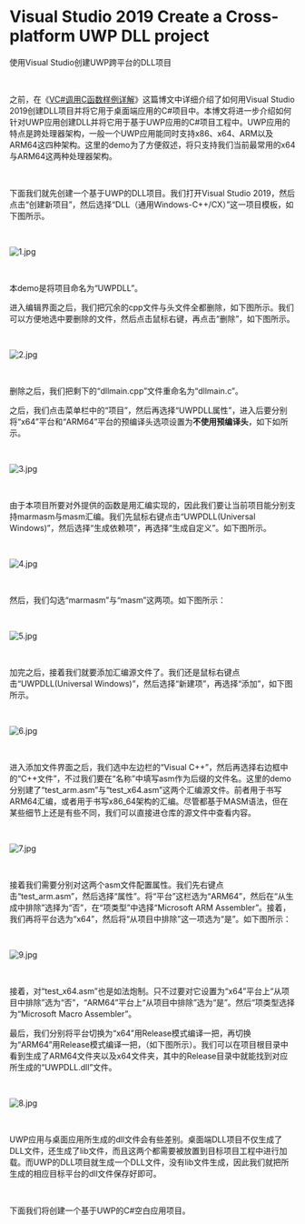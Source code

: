 # Visual Studio 2019 Create a Cross-platform UWP DLL project
使用Visual Studio创建UWP跨平台的DLL项目

<br />

之前，在《[VC#调用C函数样例详解](https://github.com/zenny-chen/VCSharp-Call-C-Functions)》这篇博文中详细介绍了如何用Visual Studio 2019创建DLL项目并将它用于桌面端应用的C#项目中。本博文将进一步介绍如何针对UWP应用创建DLL并将它用于基于UWP应用的C#项目工程中。UWP应用的特点是跨处理器架构，一般一个UWP应用能同时支持x86、x64、ARM以及ARM64这四种架构。这里的demo为了方便叙述，将只支持我们当前最常用的x64与ARM64这两种处理器架构。

<br />

下面我们就先创建一个基于UWP的DLL项目。我们打开Visual Studio 2019，然后点击“创建新项目”，然后选择“DLL（通用Windows-C++/CX）”这一项目模板，如下图所示。

<br />

![1.jpg](https://github.com/zenny-chen/Visual-Studio-create-a-cross-platform-UWP-DLL-project/blob/master/images/1.JPG)

<br />

本demo是将项目命名为“UWPDLL”。

进入编辑界面之后，我们把冗余的cpp文件与头文件全都删除，如下图所示。我们可以方便地选中要删除的文件，然后点击鼠标右键，再点击“删除”，如下图所示。

<br />

![2.jpg](https://github.com/zenny-chen/Visual-Studio-create-a-cross-platform-UWP-DLL-project/blob/master/images/2.JPG)

<br />

删除之后，我们把剩下的“dllmain.cpp”文件重命名为“dllmain.c”。

之后，我们点击菜单栏中的“项目”，然后再选择“UWPDLL属性”，进入后要分别将“x64”平台和“ARM64”平台的预编译头选项设置为**不使用预编译头**，如下如所示。

<br />

![3.jpg](https://github.com/zenny-chen/Visual-Studio-create-a-cross-platform-UWP-DLL-project/blob/master/images/3.JPG)

<br />

由于本项目所要对外提供的函数是用汇编实现的，因此我们要让当前项目能分别支持marmasm与masm汇编。我们先鼠标右键点击“UWPDLL(Universal Windows)”，然后选择“生成依赖项”，再选择“生成自定义”。如下图所示。

<br />

![4.jpg](https://github.com/zenny-chen/Visual-Studio-create-a-cross-platform-UWP-DLL-project/blob/master/images/4.JPG)

<br />

然后，我们勾选“marmasm”与“masm”这两项。如下图所示：

<br />

![5.jpg](https://github.com/zenny-chen/Visual-Studio-create-a-cross-platform-UWP-DLL-project/blob/master/images/5.JPG)

<br />

加完之后，接着我们就要添加汇编源文件了。我们还是鼠标右键点击“UWPDLL(Universal Windows)”，然后选择“新建项”，再选择“添加”，如下图所示。

<br />

![6.jpg](https://github.com/zenny-chen/Visual-Studio-create-a-cross-platform-UWP-DLL-project/blob/master/images/6.JPG)

<br />

进入添加文件界面之后，我们选中左边栏的“Visual C++”，然后再选择右边框中的“C++文件”，不过我们要在“名称”中填写asm作为后缀的文件名。这里的demo分别建了“test_arm.asm”与“test_x64.asm”这两个汇编源文件。前者用于书写ARM64汇编，或者用于书写x86_64架构的汇编。尽管都基于MASM语法，但在某些细节上还是有些不同，我们可以直接进仓库的源文件中查看内容。

<br />

![7.jpg](https://github.com/zenny-chen/Visual-Studio-create-a-cross-platform-UWP-DLL-project/blob/master/images/7.JPG)

<br />

接着我们需要分别对这两个asm文件配置属性。我们先右键点击“test_arm.asm”，然后选择“属性”。将“平台”这栏选为“ARM64”，然后在“从生成中排除”选择为“否”，在“项类型”中选择“Microsoft ARM Assembler”。接着，我们再将平台选为“x64”，然后将“从项目中排除”这一项选为“是”。如下图所示：

<br />

![9.jpg](https://github.com/zenny-chen/Visual-Studio-create-a-cross-platform-UWP-DLL-project/blob/master/images/9.JPG)

<br />

接着，对“test_x64.asm”也是如法炮制。只不过要对它设置为“x64”平台上“从项目中排除”选为“否”，“ARM64”平台上“从项目中排除”选为“是”。然后“项类型选择为“Microsoft Macro Assembler”。

最后，我们分别将平台切换为“x64”用Release模式编译一把，再切换为“ARM64”用Release模式编译一把，（如下图所示）。我们可以在项目根目录中看到生成了ARM64文件夹以及x64文件夹，其中的Release目录中就能找到对应所生成的“UWPDLL.dll”文件。

<br />

![8.jpg](https://github.com/zenny-chen/Visual-Studio-create-a-cross-platform-UWP-DLL-project/blob/master/images/8.JPG)

<br />

UWP应用与桌面应用所生成的dll文件会有些差别。桌面端DLL项目不仅生成了DLL文件，还生成了lib文件，而且这两个都需要被放置到目标项目工程中进行加载。而UWP的DLL项目就生成一个DLL文件，没有lib文件生成，因此我们就把所生成的相应目标平台的dll文件保存好即可。

<br />

下面我们将创建一个基于UWP的C#空白应用项目。

